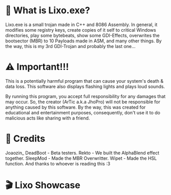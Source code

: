 # 🤔 What is Lixo.exe?
Lixo.exe is a small trojan made in C++ and 8086 Assembly. In general, it modifies some registry keys, create copies of it self to critical Windows directories, play some bytebeats, show some GDI-Effects, overwrites the bootsector (MBR) to 10 Payloads made in ASM, and many other things. By the way, this is my 3rd GDI-Trojan and probably the last one...

# ⚠️ Important!!!
This is a potentially harmful program that can cause your system's death & data loss. This software also displays flashing lights and plays loud sounds. 

By running this program, you accept full responsibility for any damages that may occur. So, the creator (ArTic a.k.a JhoPro) will not be responsible for anything caused by this software. By the way, this was created for educational and entertainment purposes, consequently, don't use it to do malicious acts like sharing with a friend.

# 🤝 Credits
Joaozin_ DeadBoot - Beta testers.
Rekto - We built the AlphaBlend effect together.
SleepMod - Made the MBR Overwritter.
Wipet - Made the HSL function.
And thanks to whoever is reading this :3  

# 🎬 Lixo Showcase
